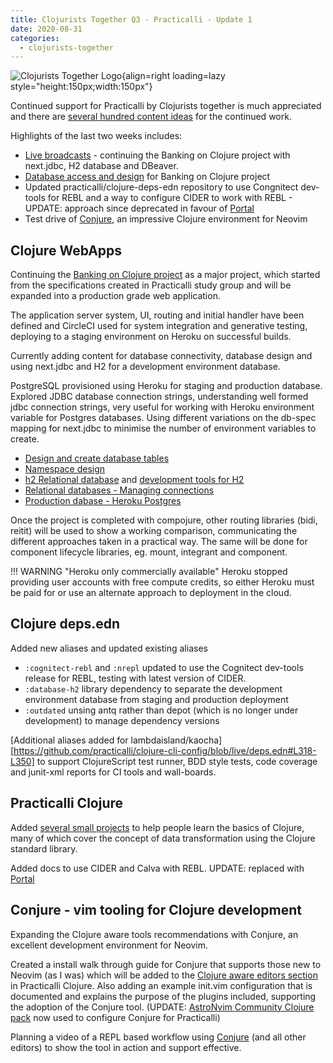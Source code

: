 ```yaml
---
title: Clojurists Together Q3 - Practicalli - Update 1
date: 2020-08-31
categories:
  - clojurists-together
---
```


![Clojurists Together Logo](https://raw.githubusercontent.com/practicalli/graphic-design/live/buttons/practicalli-clojurists-together-button.svg){align=right loading=lazy style="height:150px;width:150px"}

Continued support for Practicalli by Clojurists together is much appreciated and there are [several hundred content ideas](https://practical.li/clojure-web-services/relational-databases-and-sql/managing-connections/) for the continued work.

Highlights of the last two weeks includes:

- [Live broadcasts](https://www.youtube.com/playlist?list=PLpr9V-R8ZxiDjyU7cQYWOEFBDR1t7t0wv) - continuing the Banking on Clojure project with next.jdbc, H2 database and DBeaver.
- [Database access and design](https://practical.li/clojure-web-services/projects/banking-on-clojure/development-database/) for Banking on Clojure project
- Updated practicalli/clojure-deps-edn repository to use Congnitect dev-tools for REBL and a way to configure CIDER to work with REBL - UPDATE: approach since deprecated in favour of [Portal](https://practical.li/clojure/data-inspector/portal/)
- Test drive of [Conjure](https://github.com/Olical/conjure), an impressive Clojure environment for Neovim

<!-- more -->

## Clojure WebApps
Continuing the [Banking on Clojure project](https://practical.li/clojure-web-services/projects/banking-on-clojure/database-tables/) as a major project, which started from the specifications created in Practicalli study group and will be expanded into a production grade web application.

The application server system, UI, routing and initial handler have been defined and CircleCI used for system integration and generative testing, deploying to a staging environment on Heroku on successful builds.

Currently adding content for database connectivity, database design and using next.jdbc and H2 for a development environment database.

PostgreSQL provisioned using Heroku for staging and production database.  Explored JDBC database connection strings, understanding well formed jdbc connection strings, very useful for working with Heroku environment variable for Postgres databases. Using different variations on the db-spec mapping for next.jdbc to minimise the number of environment variables to create.

- [Design and create database tables](https://practical.li/clojure-web-services/projects/banking-on-clojure/database-tables/)
- [Namespace design](https://practical.li/clojure-web-services/projects/banking-on-clojure/namespace-design/)
- [h2 Relational database](https://practical.li/clojure-web-services/relational-databases-and-sql/h2-database/) and [development tools for H2](https://practical.li/clojure-web-services/relational-databases-and-sql/h2-database/database-tools/)
- [Relational databases - Managing connections](https://practical.li/clojure-web-services/relational-databases-and-sql/managing-connections/)
- [Production dabase - Heroku Postgres](https://practical.li/clojure-web-services/projects/banking-on-clojure/production-database/)

Once the project is completed with compojure, other routing libraries (bidi, reitit) will be used to show a working comparison, communicating the different approaches taken in a practical way.  The same will be done for component lifecycle libraries, eg. mount, integrant and component.

!!! WARNING "Heroku only commercially available"
    Heroku stopped providing user accounts with free compute credits, so either Heroku must be paid for or use an alternate approach to deployment in the cloud.

## Clojure deps.edn
Added new aliases and updated existing aliases

- `:cognitect-rebl` and `:nrepl` updated to use the Cognitect dev-tools release for REBL, testing with latest version of CIDER.
- `:database-h2` library dependency to separate the development environment database from staging and production deployment
- `:outdated` unsing antq rather than depot (which is no longer under development) to manage dependency versions

[Additional aliases added for lambdaisland/kaocha][https://github.com/practicalli/clojure-cli-config/blob/live/deps.edn#L318-L350] to support ClojureScript test runner, BDD style tests, code coverage and junit-xml reports for CI tools and wall-boards.


## Practicalli Clojure
Added [several small projects](https://practicalli.github.io/clojure/simple-projects/) to help people learn the basics of Clojure, many of which cover the concept of data transformation using the Clojure standard library.

Added docs to use CIDER and Calva with REBL.  UPDATE: replaced with [Portal](https://practical.li/clojure/data-inspector/portal/)

## Conjure - vim tooling for Clojure development
Expanding the Clojure aware tools recommendations with Conjure, an excellent development environment for Neovim.

Created a install walk through guide for Conjure that supports those new to Neovim (as I was) which will be added to the [Clojure aware editors section](http://practical.li/clojure/clojure-editors/) in Practicalli Clojure.  Also adding an example init.vim configuration that is documented and explains the purpose of the plugins included, supporting the adoption of the Conjure tool. (UPDATE: [AstroNvim Community Clojure pack](https://practical.li/neovim/configuration/astronvim/) now used to configure Conjure for Practicalli)

Planning a video of a REPL based workflow using [Conjure](https://github.com/Olical/conjure) (and all other editors) to show the tool in action and support effective.
